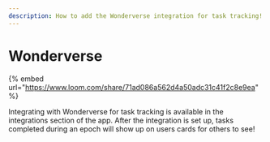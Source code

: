```yaml
---
description: How to add the Wonderverse integration for task tracking!
---
```


# Wonderverse

{% embed url="https://www.loom.com/share/71ad086a562d4a50adc31c41f2c8e9ea" %}

Integrating with Wonderverse for task tracking is available in the integrations section of the app. After the integration is set up, tasks completed during an epoch will show up on users cards for others to see!&#x20;
